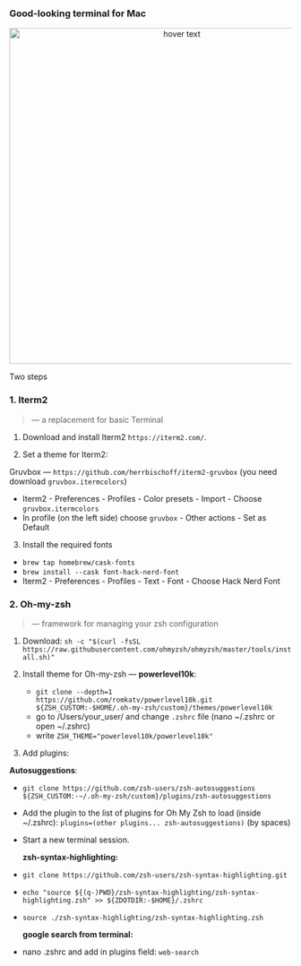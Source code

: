 ### Good-looking terminal for Mac

<p align="center">

  <img src="images/2.png" width="600" title="hover text">
</p>

Two steps

### 1. Iterm2
> — a replacement for basic Terminal

1. Download and install Iterm2 
`https://iterm2.com/`.

2. Set a theme for Iterm2:

Gruvbox —
`https://github.com/herrbischoff/iterm2-gruvbox`  (you need download `gruvbox.itermcolors`)
* Iterm2 - Preferences - Profiles - Color presets - Import - Choose `gruvbox.itermcolors`
* In profile (on the left side) choose `gruvbox` - Other actions - Set as Default


3. Install the required fonts
* `brew tap homebrew/cask-fonts`
* `brew install --cask font-hack-nerd-font`
* Iterm2 - Preferences - Profiles - Text - Font - Choose Hack Nerd Font

### 2. Oh-my-zsh
> — framework for managing your zsh configuration
1. Download: `sh -c "$(curl -fsSL https://raw.githubusercontent.com/ohmyzsh/ohmyzsh/master/tools/install.sh)"`

2. Install theme for Oh-my-zsh — **powerlevel10k**:

    * `git clone --depth=1 https://github.com/romkatv/powerlevel10k.git ${ZSH_CUSTOM:-$HOME/.oh-my-zsh/custom}/themes/powerlevel10k`
    * go to /Users/your_user/ and change `.zshrc` file (nano ~/.zshrc or open ~/.zshrc)
    * write `ZSH_THEME="powerlevel10k/powerlevel10k"`

3. Add plugins:

**Autosuggestions**:


* `git clone https://github.com/zsh-users/zsh-autosuggestions ${ZSH_CUSTOM:-~/.oh-my-zsh/custom}/plugins/zsh-autosuggestions`
* Add the plugin to the list of plugins for Oh My Zsh to load (inside ~/.zshrc): `plugins=(other plugins... zsh-autosuggestions)` (by spaces)
* Start a new terminal session.


   **zsh-syntax-highlighting:**

* `git clone https://github.com/zsh-users/zsh-syntax-highlighting.git`
* `echo "source ${(q-)PWD}/zsh-syntax-highlighting/zsh-syntax-highlighting.zsh" >> ${ZDOTDIR:-$HOME}/.zshrc`
* `source ./zsh-syntax-highlighting/zsh-syntax-highlighting.zsh`


  **google search from terminal:**
* nano .zshrc and add in plugins field:
`web-search`

